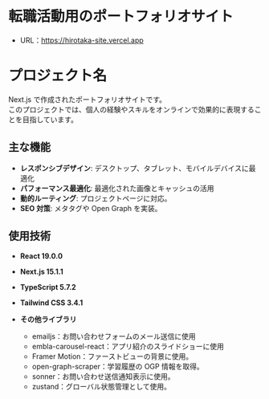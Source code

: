 # 転職活動用のポートフォリオサイト

- URL：https://hirotaka-site.vercel.app

# プロジェクト名

Next.js で作成されたポートフォリオサイトです。<br>
このプロジェクトでは、個人の経験やスキルをオンラインで効果的に表現することを目指しています。

## 主な機能

- **レスポンシブデザイン**: デスクトップ、タブレット、モバイルデバイスに最適化
- **パフォーマンス最適化**: 最適化された画像とキャッシュの活用
- **動的ルーティング**: プロジェクトページに対応。
- **SEO 対策**: メタタグや Open Graph を実装。

## 使用技術

- **React 19.0.0**
- **Next.js 15.1.1**
- **TypeScript 5.7.2**
- **Tailwind CSS 3.4.1**
- **その他ライブラリ**

  - emailjs：お問い合わせフォームのメール送信に使用
  - embla-carousel-react：アプリ紹介のスライドショーに使用
  - Framer Motion：ファーストビューの背景に使用。
  - open-graph-scraper：学習履歴の OGP 情報を取得。
  - sonner：お問い合わせ送信通知表示に使用。
  - zustand：グローバル状態管理として使用。
